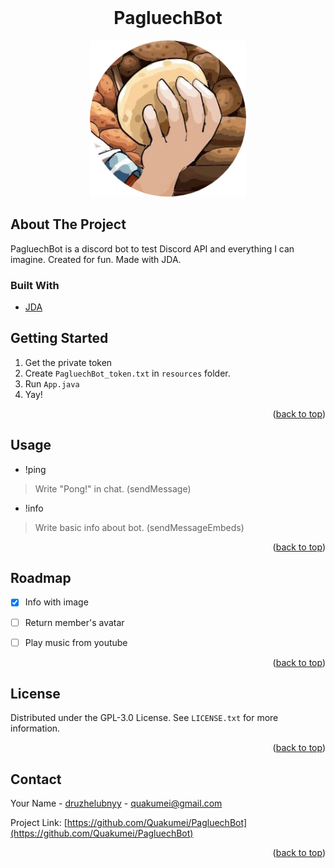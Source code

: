 <div id="top"></div>



<!-- PROJECT LOGO -->
<br />
<div align="center">
  <h1 align="center">PagluechBot</h1>
  <a href="https://github.com/Quakumei/PagluechBot">
    <img src="src/main/resources/pagluech.png" alt="Logo" width="250" height="250">
  </a>

  
  </p>
</div>



<!-- ABOUT THE PROJECT -->
## About The Project

PagluechBot is a discord bot to test Discord API and everything I can imagine. Created for fun. Made with JDA.


### Built With

* [JDA](https://github.com/DV8FromTheWorld/JDA)




## Getting Started

1. Get the private token
2. Create `PagluechBot_token.txt` in `resources` folder.
3. Run `App.java`
4. Yay!

<p align="right">(<a href="#top">back to top</a>)</p>



<!-- USAGE EXAMPLES -->
## Usage

- !ping
> Write "Pong!" in chat. (sendMessage)

- !info
> Write basic info about bot. (sendMessageEmbeds)

<p align="right">(<a href="#top">back to top</a>)</p>



<!-- ROADMAP -->
## Roadmap

- [x] Info with image
- [ ] Return member's avatar
- [ ] Play music from youtube


<p align="right">(<a href="#top">back to top</a>)</p>



<!-- LICENSE -->
## License

Distributed under the GPL-3.0 License. See `LICENSE.txt` for more information.

<p align="right">(<a href="#top">back to top</a>)</p>



<!-- CONTACT -->
## Contact

Your Name - [druzhelubnyy](https://vk.com/druzhelubnyy) - quakumei@gmail.com

Project Link: [https://github.com/Quakumei/PagluechBot](https://github.com/Quakumei/PagluechBot)

<p align="right">(<a href="#top">back to top</a>)</p>


<!-- MARKDOWN LINKS & IMAGES -->
<!-- https://www.markdownguide.org/basic-syntax/#reference-style-links -->
[contributors-shield]: https://img.shields.io/github/contributors/Quakumei/PagluechBot.svg?style=for-the-badge
[contributors-url]: https://github.com/Quakumei/PagluechBot/graphs/contributors
[forks-shield]: https://img.shields.io/github/forks/Quakumei/PagluechBot.svg?style=for-the-badge
[forks-url]: https://github.com/Quakumei/PagluechBot/network/members
[stars-shield]: https://img.shields.io/github/stars/Quakumei/PagluechBot.svg?style=for-the-badge
[stars-url]: https://github.com/Quakumei/PagluechBot/stargazers
[issues-shield]: https://img.shields.io/github/issues/Quakumei/PagluechBot.svg?style=for-the-badge
[issues-url]: https://github.com/Quakumei/PagluechBot/issues
[license-shield]: https://img.shields.io/github/license/Quakumei/PagluechBot.svg?style=for-the-badge
[license-url]: https://github.com/Quakumei/PagluechBot/blob/master/LICENSE.txt
[linkedin-shield]: https://img.shields.io/badge/-LinkedIn-black.svg?style=for-the-badge&logo=linkedin&colorB=555
[linkedin-url]: https://linkedin.com/in/linkedin_username
[product-screenshot]: images/screenshot.png
